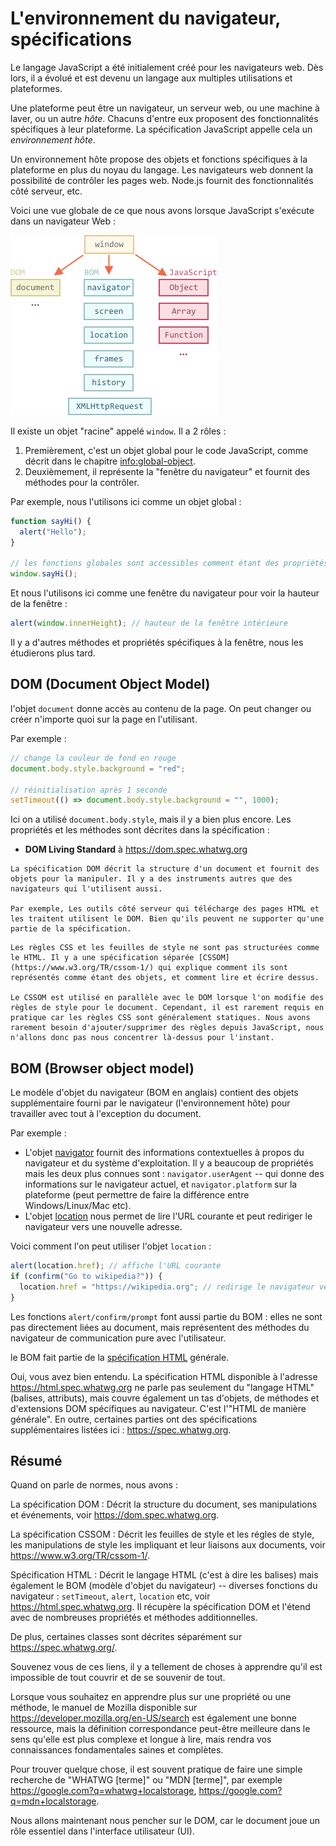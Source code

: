 # L'environnement du navigateur, spécifications

Le langage JavaScript a été initialement créé pour les navigateurs web. Dès lors, il a évolué et est devenu un langage aux multiples utilisations et plateformes.

Une plateforme peut être un navigateur, un serveur web, ou une machine à laver, ou un autre *hôte*. Chacuns d'entre eux proposent des fonctionnalités spécifiques à leur plateforme. La spécification JavaScript appelle cela un *environnement hôte*.

Un environnement hôte propose des objets et fonctions spécifiques à la plateforme en plus du noyau du langage. Les navigateurs web donnent la possibilité de contrôler les pages web. Node.js fournit des fonctionnalités côté serveur, etc.

Voici une vue globale de ce que nous avons lorsque JavaScript s'exécute dans un navigateur Web :

![](windowObjects.png)

Il existe un objet "racine" appelé `window`. Il a 2 rôles :

1. Premièrement, c'est un objet global pour le code JavaScript, comme décrit dans le chapitre <info:global-object>.
2. Deuxièmement, il représente la "fenêtre du navigateur" et fournit des méthodes pour la contrôler.

Par exemple, nous l'utilisons ici comme un objet global :

```js run
function sayHi() {
  alert("Hello");
}

// les fonctions globales sont accessibles comment étant des propriétés de la fenêtre
window.sayHi();
```

Et nous l'utilisons ici comme une fenêtre du navigateur pour voir la hauteur de la fenêtre :

```js run
alert(window.innerHeight); // hauteur de la fenêtre intérieure
```

Il y a d'autres méthodes et propriétés spécifiques à la fenêtre, nous les étudierons plus tard.

## DOM (Document Object Model)

l'objet `document` donne accès au contenu de la page. On peut changer ou créer n'importe quoi sur la page en l'utilisant.

Par exemple :
```js run
// change la couleur de fond en rouge
document.body.style.background = "red";

// réinitialisation après 1 seconde
setTimeout(() => document.body.style.background = "", 1000);
```

Ici on a utilisé `document.body.style`, mais il y a bien plus encore. Les propriétés et les méthodes sont décrites dans la spécification :

- **DOM Living Standard** à <https://dom.spec.whatwg.org>

```smart header="le DOM n'est pas seulement pour les navigateurs"
La spécification DOM décrit la structure d'un document et fournit des objets pour la manipuler. Il y a des instruments autres que des navigateurs qui l'utilisent aussi.

Par exemple, Les outils côté serveur qui télécharge des pages HTML et les traitent utilisent le DOM. Bien qu'ils peuvent ne supporter qu'une partie de la spécification.
```

```smart header="le CSSOM pour gérer le style"
Les règles CSS et les feuilles de style ne sont pas structurées comme le HTML. Il y a une spécification séparée [CSSOM](https://www.w3.org/TR/cssom-1/) qui explique comment ils sont représentés comme étant des objets, et comment lire et écrire dessus.

Le CSSOM est utilisé en parallèle avec le DOM lorsque l'on modifie des règles de style pour le document. Cependant, il est rarement requis en pratique car les règles CSS sont généralement statiques. Nous avons rarement besoin d'ajouter/supprimer des règles depuis JavaScript, nous n'allons donc pas nous concentrer là-dessus pour l'instant.
```

## BOM (Browser object model)

Le modèle d'objet du navigateur (BOM en anglais) contient des objets supplémentaire fourni par le navigateur (l'environnement hôte) pour travailler avec tout à l'exception du document.

Par exemple :

- L'objet [navigator](mdn:api/Window/navigator) fournit des informations contextuelles à propos du navigateur et du système d'exploitation. Il y a beaucoup de propriétés mais les deux plus connues sont : `navigator.userAgent` -- qui donne des informations sur le navigateur actuel, et `navigator.platform` sur la plateforme (peut permettre de faire la différence entre Windows/Linux/Mac etc).
- L'objet [location](mdn:api/Window/location) nous permet de lire l'URL courante et peut rediriger le navigateur vers une nouvelle adresse.

Voici comment l'on peut utiliser l'objet `location` :

```js run
alert(location.href); // affiche l'URL courante
if (confirm("Go to wikipedia?")) {
  location.href = "https://wikipedia.org"; // redirige le navigateur vers une autre adresse
}
```

Les fonctions `alert/confirm/prompt` font aussi partie du BOM : elles ne sont pas directement liées au document, mais représentent des méthodes du navigateur de communication pure avec l'utilisateur.

le BOM fait partie de la [spécification HTML](https://html.spec.whatwg.org) générale.

Oui, vous avez bien entendu. La spécification HTML disponible à l'adresse <https://html.spec.whatwg.org> ne parle pas seulement du "langage HTML" (balises, attributs), mais couvre également un tas d'objets, de méthodes et d'extensions DOM spécifiques au navigateur. C'est l'"HTML de manière générale". En outre, certaines parties ont des spécifications supplémentaires listées ici : <https://spec.whatwg.org>.

## Résumé

Quand on parle de normes, nous avons :

La spécification DOM
: Décrit la structure du document, ses manipulations et événements, voir <https://dom.spec.whatwg.org>.

La spécification CSSOM
: Décrit les feuilles de style et les régles de style, les manipulations de style les impliquant et leur liaisons aux documents, voir <https://www.w3.org/TR/cssom-1/>.

Spécification HTML
: Décrit le langage HTML (c'est à dire les balises) mais également le BOM (modèle d'objet du navigateur) -- diverses fonctions du navigateur : `setTimeout`, `alert`, `location` etc, voir <https://html.spec.whatwg.org>. Il récupère la spécification DOM et l'étend avec de nombreuses propriétés et méthodes additionnelles.

De plus, certaines classes sont décrites séparément sur <https://spec.whatwg.org/>.

Souvenez vous de ces liens, il y a tellement de choses à apprendre qu'il est impossible de tout couvrir et de se souvenir de tout.

Lorsque vous souhaitez en apprendre plus sur une propriété ou une méthode, le manuel de Mozilla disponible sur <https://developer.mozilla.org/en-US/search> est également une bonne ressource, mais la définition correspondance peut-être meilleure dans le sens qu'elle est plus complexe et longue à lire, mais rendra vos connaissances fondamentales saines et complètes.

Pour trouver quelque chose, il est souvent pratique de faire une simple recherche de "WHATWG [terme]" ou "MDN [terme]", par exemple <https://google.com?q=whatwg+localstorage>, <https://google.com?q=mdn+localstorage>.

Nous allons maintenant nous pencher sur le DOM, car le document joue un rôle essentiel dans l'interface utilisateur (UI).
